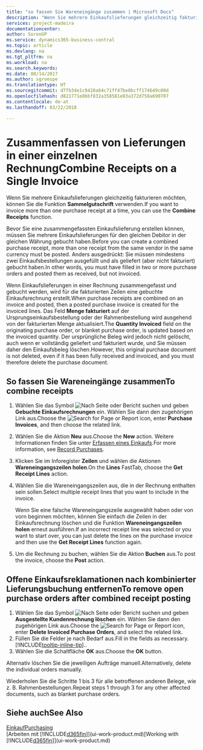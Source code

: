 ```yaml
---
title: "so fassen Sie Wareneingänge zusammen | Microsoft Docs"
description: "Wenn Sie mehrere Einkaufslieferungen gleichzeitig fakturieren möchten, können Sie die Funktion Sammelgutschrift verwenden."
services: project-madeira
documentationcenter: 
author: SorenGP
ms.service: dynamics365-business-central
ms.topic: article
ms.devlang: na
ms.tgt_pltfrm: na
ms.workload: na
ms.search.keywords: 
ms.date: 08/14/2017
ms.author: sgroespe
ms.translationtype: HT
ms.sourcegitcommit: d7fb34e1c9428a64c71ff47be8bcff174649c00d
ms.openlocfilehash: d821771e8bbf832a358581e03a372d758a690707
ms.contentlocale: de-at
ms.lasthandoff: 03/22/2018

---
```

# <a name="combine-receipts-on-a-single-invoice"></a><span data-ttu-id="fbd8d-103">Zusammenfassen von Lieferungen in einer einzelnen Rechnung</span><span class="sxs-lookup"><span data-stu-id="fbd8d-103">Combine Receipts on a Single Invoice</span></span>
<span data-ttu-id="fbd8d-104">Wenn Sie mehrere Einkaufslieferungen gleichzeitig fakturieren möchten, können Sie die Funktion **Sammelgutschrift** verwenden.</span><span class="sxs-lookup"><span data-stu-id="fbd8d-104">If you want to invoice more than one purchase receipt at a time, you can use the **Combine Receipts** function.</span></span>  

<span data-ttu-id="fbd8d-105">Bevor Sie eine zusammengefassten Einkaufslieferung erstellen können, müssen Sie mehrere Einkaufslieferungen für den gleichen Debitor in der gleichen Währung gebucht haben.</span><span class="sxs-lookup"><span data-stu-id="fbd8d-105">Before you can create a combined purchase receipt, more than one receipt from the same vendor in the same currency must be posted.</span></span> <span data-ttu-id="fbd8d-106">Anders ausgedrückt: Sie müssen mindestens zwei Einkaufsbestellungen ausgefüllt und als geliefert (aber nicht fakturiert) gebucht haben.</span><span class="sxs-lookup"><span data-stu-id="fbd8d-106">In other words, you must have filled in two or more purchase orders and posted them as received, but not invoiced.</span></span>  

<span data-ttu-id="fbd8d-107">Wenn Einkaufslieferungen in einer Rechnung zusammengefasst und gebucht werden, wird für die fakturierten Zeilen eine gebuchte Einkaufsrechnung erstellt.</span><span class="sxs-lookup"><span data-stu-id="fbd8d-107">When purchase receipts are combined on an invoice and posted, then a posted purchase invoice is created for the invoiced lines.</span></span> <span data-ttu-id="fbd8d-108">Das Feld **Menge fakturiert** auf der Ursprungseinkaufsbestellung oder der Rahmenbestellung wird ausgehend von der fakturierten Menge aktualisiert.</span><span class="sxs-lookup"><span data-stu-id="fbd8d-108">The **Quantity Invoiced** field on the originating purchase order, or blanket purchase order, is updated based on the invoiced quantity.</span></span> <span data-ttu-id="fbd8d-109">Der ursprüngliche Beleg wird jedoch nicht gelöscht, auch wenn er vollständig geliefert und fakturiert wurde, und Sie müssen daher den Einkaufsbeleg löschen.</span><span class="sxs-lookup"><span data-stu-id="fbd8d-109">However, this original purchase document is not deleted, even if it has been fully received and invoiced, and you must therefore delete the purchase document.</span></span>  

## <a name="to-combine-receipts"></a><span data-ttu-id="fbd8d-110">So fassen Sie Wareneingänge zusammen</span><span class="sxs-lookup"><span data-stu-id="fbd8d-110">To combine receipts</span></span>  
1. <span data-ttu-id="fbd8d-111">Wählen Sie das Symbol ![Nach Seite oder Bericht suchen](media/ui-search/search_small.png "Nach Seite oder Bericht suchen") und geben **Gebuchte Einkaufsrechnungen** ein. Wählen Sie dann den zugehörigen Link aus.</span><span class="sxs-lookup"><span data-stu-id="fbd8d-111">Choose the ![Search for Page or Report](media/ui-search/search_small.png "Search for Page or Report icon") icon, enter **Purchase Invoices**, and then choose the related link.</span></span>  
2. <span data-ttu-id="fbd8d-112">Wählen Sie die Aktion **Neu** aus.</span><span class="sxs-lookup"><span data-stu-id="fbd8d-112">Choose the **New** action.</span></span> <span data-ttu-id="fbd8d-113">Weitere Informationen finden Sie unter [Erfassen eines Einkaufs](purchasing-how-record-purchases.md).</span><span class="sxs-lookup"><span data-stu-id="fbd8d-113">For more information, see [Record Purchases](purchasing-how-record-purchases.md).</span></span>  
3. <span data-ttu-id="fbd8d-114">Klicken Sie im Inforegister **Zeilen** und wählen die  Aktionen **Wareneingangszeilen holen**.</span><span class="sxs-lookup"><span data-stu-id="fbd8d-114">On the **Lines** FastTab, choose the **Get Receipt Lines** action.</span></span>  
4. <span data-ttu-id="fbd8d-115">Wählen Sie die Wareneingangszeilen aus, die in der Rechnung enthalten sein sollen.</span><span class="sxs-lookup"><span data-stu-id="fbd8d-115">Select multiple receipt lines that you want to include in the invoice.</span></span>  

    <span data-ttu-id="fbd8d-116">Wenn Sie eine falsche Wareneingangszeile ausgewählt haben oder von vorn beginnen möchten, können Sie einfach die Zeilen in der Einkaufsrechnung löschen und die Funktion **Wareneingangszeilen holen** erneut ausführen.</span><span class="sxs-lookup"><span data-stu-id="fbd8d-116">If an incorrect receipt line was selected or you want to start over, you can just delete the lines on the purchase invoice and then use the **Get Receipt Lines** function again.</span></span>  
5. <span data-ttu-id="fbd8d-117">Um die Rechnung zu buchen, wählen Sie die Aktion **Buchen** aus.</span><span class="sxs-lookup"><span data-stu-id="fbd8d-117">To post the invoice, choose the **Post** action.</span></span>  

## <a name="to-remove-open-purchase-orders-after-combined-receipt-posting"></a><span data-ttu-id="fbd8d-118">Offene Einkaufsreklamationen nach kombinierter Lieferungsbuchung entfernen</span><span class="sxs-lookup"><span data-stu-id="fbd8d-118">To remove open purchase orders after combined receipt posting</span></span>  
1. <span data-ttu-id="fbd8d-119">Wählen Sie das Symbol ![Nach Seite oder Bericht suchen](media/ui-search/search_small.png "Nach Seite oder Bericht suchen") und geben **Ausgestellte Kundenrechnung löschen** ein. Wählen Sie dann den zugehörigen Link aus.</span><span class="sxs-lookup"><span data-stu-id="fbd8d-119">Choose the ![Search for Page or Report](media/ui-search/search_small.png "Search for Page or Report icon") icon, enter **Delete Invoiced Purchase Orders**, and select the related link.</span></span>  
2. <span data-ttu-id="fbd8d-120">Füllen Sie die Felder je nach Bedarf aus.</span><span class="sxs-lookup"><span data-stu-id="fbd8d-120">Fill in the fields as necessary.</span></span> [!INCLUDE[tooltip-inline-tip](includes/tooltip-inline-tip_md.md)]<span data-ttu-id="fbd8d-121">.</span><span class="sxs-lookup"><span data-stu-id="fbd8d-121">.</span></span>
3. <span data-ttu-id="fbd8d-122">Wählen Sie die Schaltfläche **OK** aus.</span><span class="sxs-lookup"><span data-stu-id="fbd8d-122">Choose the **OK** button.</span></span>  

<span data-ttu-id="fbd8d-123">Alternativ löschen Sie die jeweiligen Aufträge manuell.</span><span class="sxs-lookup"><span data-stu-id="fbd8d-123">Alternatively, delete the individual orders manually.</span></span>

<span data-ttu-id="fbd8d-124">Wiederholen Sie die Schritte 1 bis 3 für alle betroffenen anderen Belege, wie z. B. Rahmenbestellungen.</span><span class="sxs-lookup"><span data-stu-id="fbd8d-124">Repeat steps 1 through 3 for any other affected documents, such as blanket purchase orders.</span></span>

## <a name="see-also"></a><span data-ttu-id="fbd8d-125">Siehe auch</span><span class="sxs-lookup"><span data-stu-id="fbd8d-125">See Also</span></span>  
[<span data-ttu-id="fbd8d-126">Einkauf</span><span class="sxs-lookup"><span data-stu-id="fbd8d-126">Purchasing</span></span>](purchasing-manage-purchasing.md)  
<span data-ttu-id="fbd8d-127">[Arbeiten mit [!INCLUDE[d365fin](includes/d365fin_md.md)]](ui-work-product.md)</span><span class="sxs-lookup"><span data-stu-id="fbd8d-127">[Working with [!INCLUDE[d365fin](includes/d365fin_md.md)]](ui-work-product.md)</span></span>

